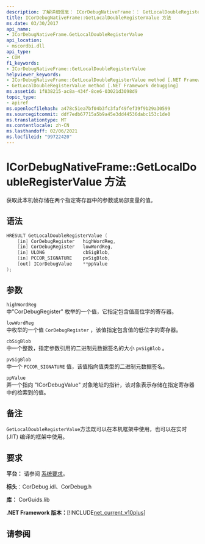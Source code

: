 ```yaml
---
description: 了解详细信息： ICorDebugNativeFrame：： GetLocalDoubleRegisterValue 方法
title: ICorDebugNativeFrame::GetLocalDoubleRegisterValue 方法
ms.date: 03/30/2017
api_name:
- ICorDebugNativeFrame.GetLocalDoubleRegisterValue
api_location:
- mscordbi.dll
api_type:
- COM
f1_keywords:
- ICorDebugNativeFrame::GetLocalDoubleRegisterValue
helpviewer_keywords:
- ICorDebugNativeFrame::GetLocalDoubleRegisterValue method [.NET Framework debugging]
- GetLocalDoubleRegisterValue method [.NET Framework debugging]
ms.assetid: 1f838215-ac8a-434f-8ce6-03021d3098d9
topic_type:
- apiref
ms.openlocfilehash: a478c51ea7bf04b3fc3faf49fef39f9b29a30599
ms.sourcegitcommit: ddf7edb67715a5b9a45e3dd44536dabc153c1de0
ms.translationtype: MT
ms.contentlocale: zh-CN
ms.lasthandoff: 02/06/2021
ms.locfileid: "99722420"
---
```

# <a name="icordebugnativeframegetlocaldoubleregistervalue-method"></a>ICorDebugNativeFrame::GetLocalDoubleRegisterValue 方法

获取此本机帧存储在两个指定寄存器中的参数或局部变量的值。  
  
## <a name="syntax"></a>语法  
  
```cpp  
HRESULT GetLocalDoubleRegisterValue (  
    [in] CorDebugRegister   highWordReg,  
    [in] CorDebugRegister   lowWordReg,  
    [in] ULONG              cbSigBlob,  
    [in] PCCOR_SIGNATURE    pvSigBlob,  
    [out] ICorDebugValue    **ppValue  
);  
```  
  
## <a name="parameters"></a>参数  

 `highWordReg`  
 中"CorDebugRegister" 枚举的一个值，它指定包含值高位字的寄存器。  
  
 `lowWordReg`  
 中枚举的一个值 `CorDebugRegister` ，该值指定包含值的低位字的寄存器。  
  
 `cbSigBlob`  
 中一个整数，指定参数引用的二进制元数据签名的大小 `pvSigBlob` 。  
  
 `pvSigBlob`  
 中一个 `PCCOR_SIGNATURE` 值，该值指向值类型的二进制元数据签名。  
  
 `ppValue`  
 弄一个指向 "ICorDebugValue" 对象地址的指针，该对象表示存储在指定寄存器中的检索到的值。  
  
## <a name="remarks"></a>备注  

 `GetLocalDoubleRegisterValue`方法既可以在本机框架中使用，也可以在实时 (JIT) 编译的框架中使用。  
  
## <a name="requirements"></a>要求  

 **平台：** 请参阅 [系统要求](../../get-started/system-requirements.md)。  
  
 **标头**：CorDebug.idl、CorDebug.h  
  
 **库：** CorGuids.lib  
  
 **.NET Framework 版本：**[!INCLUDE[net_current_v10plus](../../../../includes/net-current-v10plus-md.md)]  
  
## <a name="see-also"></a>请参阅
